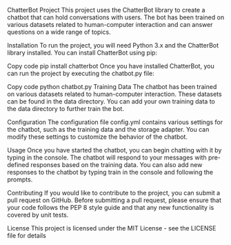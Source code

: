 ChatterBot Project
This project uses the ChatterBot library to create a chatbot that can hold conversations with users. The bot has been trained on various datasets related to human-computer interaction and can answer questions on a wide range of topics.

Installation
To run the project, you will need Python 3.x and the ChatterBot library installed. You can install ChatterBot using pip:

Copy code
pip install chatterbot
Once you have installed ChatterBot, you can run the project by executing the chatbot.py file:

Copy code
python chatbot.py
Training Data
The chatbot has been trained on various datasets related to human-computer interaction. These datasets can be found in the data directory. You can add your own training data to the data directory to further train the bot.

Configuration
The configuration file config.yml contains various settings for the chatbot, such as the training data and the storage adapter. You can modify these settings to customize the behavior of the chatbot.

Usage
Once you have started the chatbot, you can begin chatting with it by typing in the console. The chatbot will respond to your messages with pre-defined responses based on the training data. You can also add new responses to the chatbot by typing train in the console and following the prompts.

Contributing
If you would like to contribute to the project, you can submit a pull request on GitHub. Before submitting a pull request, please ensure that your code follows the PEP 8 style guide and that any new functionality is covered by unit tests.

License
This project is licensed under the MIT License - see the LICENSE file for details
